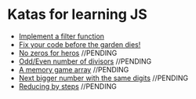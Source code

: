 # Katas for learning JS

* [Implement a filter function](http://www.codewars.com/kata/56dd9b84fe5754786f0014f7)
* [Fix your code before the garden dies!](http://www.codewars.com/kata/57158fb92ad763bb180004e7)
* [No zeros for heros](http://www.codewars.com/kata/570a6a46455d08ff8d001002)
//PENDING
* [Odd/Even number of divisors](http://www.codewars.com/kata/55830eec3e6b6c44ff000040)
//PENDING
* [A memory game array](http://www.codewars.com/kata/a-memory-game-array)
//PENDING
* [Next bigger number with the same digits](http://www.codewars.com/kata/next-bigger-number-with-the-same-digits)
//PENDING
* [Reducing by steps](http://www.codewars.com/kata/reducing-by-steps)
//PENDING